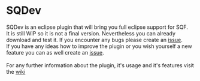 # SQDev
SQDev is an eclipse plugin that will bring you full eclipse support for SQF. <br>
It is still WIP so it is not a final version. Nevertheless you can already download and test it. If you encounter any bugs please create an [issue](https://github.com/Krzmbrzl/SQF-EclipsePlugin/issues). <br>
If you have any ideas how to improve the plugin or you wish yourself a new feature you can as well create an [issue](https://github.com/Krzmbrzl/SQF-EclipsePlugin/issues). <br>
<br>
For any further information about the plugin, it's usage and it's features visit the [wiki](https://github.com/Krzmbrzl/SQF-EclipsePlugin/wiki)
